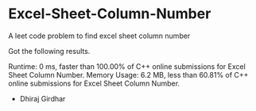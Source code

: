 # Excel-Sheet-Column-Number
A leet code problem to find excel sheet column number

Got the following results.

Runtime: 0 ms, faster than 100.00% of C++ online submissions for Excel Sheet Column Number.
Memory Usage: 6.2 MB, less than 60.81% of C++ online submissions for Excel Sheet Column Number.

- Dhiraj Girdhar
